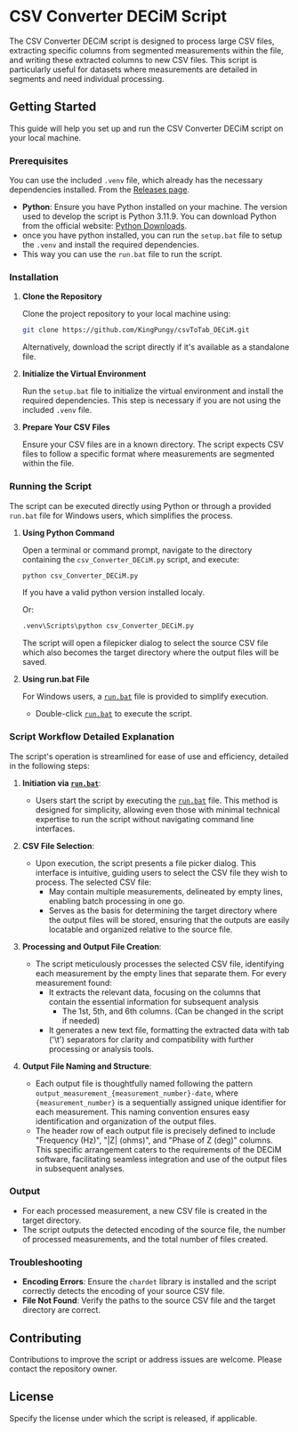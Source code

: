 # CSV Converter DECiM Script

The CSV Converter DECiM script is designed to process large CSV files, extracting specific columns from segmented measurements within the file, and writing these extracted columns to new CSV files. This script is particularly useful for datasets where measurements are detailed in segments and need individual processing.

## Getting Started

This guide will help you set up and run the CSV Converter DECiM script on your local machine.

### Prerequisites
You can use the included `.venv` file, which already has the necessary dependencies installed. From the [Releases page](https://github.com/KingPungy/csvToTab_DECiM/releases).

- **Python**: Ensure you have Python installed on your machine. The version used to develop the script is Python 3.11.9. You can download Python from the official website: [Python Downloads](https://www.python.org/downloads/).
- once you have python installed, you can run the `setup.bat` file to setup the `.venv` and install the required dependencies.
- This way you can use the `run.bat` file to run the script.

### Installation

1. **Clone the Repository**

   Clone the project repository to your local machine using:

   ```bash
   git clone https://github.com/KingPungy/csvToTab_DECiM.git
   ```

   Alternatively, download the script directly if it's available as a standalone file.

2. **Initialize the Virtual Environment**

   Run the `setup.bat` file to initialize the virtual environment and install the required dependencies. This step is necessary if you are not using the included `.venv` file.

3. **Prepare Your CSV Files**

   Ensure your CSV files are in a known directory. The script expects CSV files to follow a specific format where measurements are segmented within the file.

### Running the Script

The script can be executed directly using Python or through a provided `run.bat` file for Windows users, which simplifies the process.

1. **Using Python Command**

   Open a terminal or command prompt, navigate to the directory containing the `csv_Converter_DECiM.py` script, and execute:

   ```bash
   python csv_Converter_DECiM.py
   ```
   If you have a valid python version installed localy.  
   
   Or:
   ```bash
   .venv\Scripts\python csv_Converter_DECiM.py
   ```

   
   The script will open a filepicker dialog to select the source CSV file which also becomes the target directory where the output files will be saved.


2. **Using run.bat File**

   For Windows users, a [`run.bat`](run.bat) file is provided to simplify execution. 

   - Double-click [`run.bat`](run.bat) to execute the script.


### Script Workflow Detailed Explanation

The script's operation is streamlined for ease of use and efficiency, detailed in the following steps:

1. **Initiation via [`run.bat`](run.bat)**:
   - Users start the script by executing the [`run.bat`](run.bat) file. This method is designed for simplicity, allowing even those with minimal technical expertise to run the script without navigating command line interfaces.

2. **CSV File Selection**:
   - Upon execution, the script presents a file picker dialog. This interface is intuitive, guiding users to select the CSV file they wish to process. The selected CSV file:
     - May contain multiple measurements, delineated by empty lines, enabling batch processing in one go.
     - Serves as the basis for determining the target directory where the output files will be stored, ensuring that the outputs are easily locatable and organized relative to the source file.

3. **Processing and Output File Creation**:
   - The script meticulously processes the selected CSV file, identifying each measurement by the empty lines that separate them. For every measurement found:
     - It extracts the relevant data, focusing on the columns that contain the essential information for subsequent analysis 
         - The 1st, 5th, and 6th columns. (Can be changed in the script if needed)
     - It generates a new text file, formatting the extracted data with tab ('\t') separators for clarity and compatibility with further processing or analysis tools.

4. **Output File Naming and Structure**:
   - Each output file is thoughtfully named following the pattern `output_measurement_{measurement_number}-date`, where `{measurement_number}` is a sequentially assigned unique identifier for each measurement. This naming convention ensures easy identification and organization of the output files.
   - The header row of each output file is precisely defined to include "Frequency (Hz)", "|Z| (ohms)", and "Phase of Z (deg)" columns. This specific arrangement caters to the requirements of the DECiM software, facilitating seamless integration and use of the output files in subsequent analyses.


### Output

- For each processed measurement, a new CSV file is created in the target directory.
- The script outputs the detected encoding of the source file, the number of processed measurements, and the total number of files created.

### Troubleshooting

- **Encoding Errors**: Ensure the `chardet` library is installed and the script correctly detects the encoding of your source CSV file.
- **File Not Found**: Verify the paths to the source CSV file and the target directory are correct.

## Contributing

Contributions to improve the script or address issues are welcome. Please contact the repository owner.

## License

Specify the license under which the script is released, if applicable.

